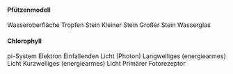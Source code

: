 #### Pfützenmodell
Wasseroberfläche
Tropfen
Stein
Kleiner Stein
Großer Stein
Wasserglas

#### Chlorophyll
pi-System
Elektron
Einfallenden Licht (Photon)
Langwelliges (energiearmes) Licht
Kurzwelliges (energiearmes) Licht
Primärer Fotorezeptor


